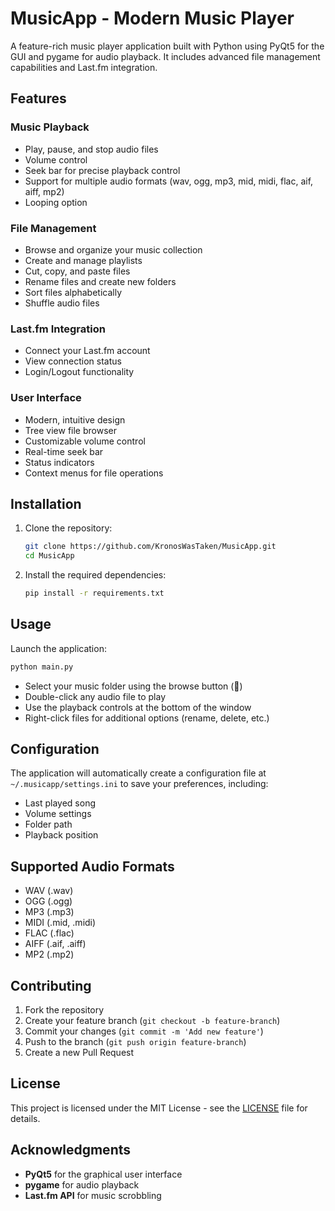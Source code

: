 # MusicApp - Modern Music Player

A feature-rich music player application built with Python using PyQt5 for the GUI and pygame for audio playback. It includes advanced file management capabilities and Last.fm integration.

## Features

### Music Playback
- Play, pause, and stop audio files
- Volume control
- Seek bar for precise playback control
- Support for multiple audio formats (wav, ogg, mp3, mid, midi, flac, aif, aiff, mp2)
- Looping option

### File Management
- Browse and organize your music collection
- Create and manage playlists
- Cut, copy, and paste files
- Rename files and create new folders
- Sort files alphabetically
- Shuffle audio files

### Last.fm Integration
- Connect your Last.fm account
- View connection status
- Login/Logout functionality

### User Interface
- Modern, intuitive design
- Tree view file browser
- Customizable volume control
- Real-time seek bar
- Status indicators
- Context menus for file operations

## Installation

1. Clone the repository:
   ```bash
   git clone https://github.com/KronosWasTaken/MusicApp.git
   cd MusicApp
   ```
2. Install the required dependencies:
   ```bash
   pip install -r requirements.txt
   ```

## Usage

Launch the application:
```bash
python main.py
```

- Select your music folder using the browse button (📁)
- Double-click any audio file to play
- Use the playback controls at the bottom of the window
- Right-click files for additional options (rename, delete, etc.)

## Configuration

The application will automatically create a configuration file at `~/.musicapp/settings.ini` to save your preferences, including:

- Last played song
- Volume settings
- Folder path
- Playback position

## Supported Audio Formats
- WAV (.wav)
- OGG (.ogg)
- MP3 (.mp3)
- MIDI (.mid, .midi)
- FLAC (.flac)
- AIFF (.aif, .aiff)
- MP2 (.mp2)

## Contributing

1. Fork the repository
2. Create your feature branch (`git checkout -b feature-branch`)
3. Commit your changes (`git commit -m 'Add new feature'`)
4. Push to the branch (`git push origin feature-branch`)
5. Create a new Pull Request

## License

This project is licensed under the MIT License - see the [LICENSE](LICENSE) file for details.

## Acknowledgments

- **PyQt5** for the graphical user interface
- **pygame** for audio playback
- **Last.fm API** for music scrobbling
